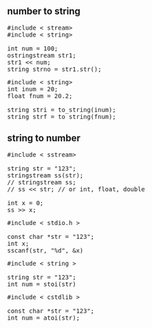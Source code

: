 ## number to string
<pre>
#include < stream>
#include < string>

int num = 100;
ostringstream str1;
str1 << num;
string strno = str1.str();
</pre>
<pre>
#include < string>
int inum = 20;
float fnum = 20.2;

string stri = to_string(inum);
string strf = to_string(fnum);
</pre>

## string to number
<pre>
#include < sstream>

string str = "123";
stringstream ss(str);
// stringstream ss;
// ss << str; // or int, float, double

int x = 0;
ss >> x;
</pre>
<pre>
#include < stdio.h >

const char *str = "123";
int x;
sscanf(str, "%d", &x)
</pre>
<pre>
#include < string >

string str = "123";
int num = stoi(str)
</pre>
<pre>
#include < cstdlib >

const char *str = "123";
int num = atoi(str);
</pre>
